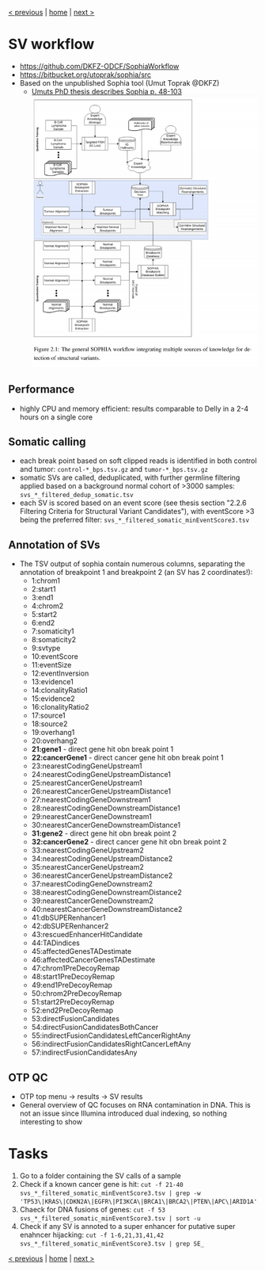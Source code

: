 [< previous](indel.md)  |  [home](README.md)  |  [next >](cna.md) 

# SV workflow
- https://github.com/DKFZ-ODCF/SophiaWorkflow
- https://bitbucket.org/utoprak/sophia/src
- Based on the unpublished Sophia tool (Umut Toprak @DKFZ)
     - [Umuts PhD thesis describes Sophia p. 48-103](http://archiv.ub.uni-heidelberg.de/volltextserver/27429/1/Integrative%20Analysis%20of%20Omics%20Datasets%20-%20Umut%20Toprak%2C%202019.pdf)
     ![](sophia.png)
     
## Performance
- highly CPU and memory efficient: results comparable to Delly in a 2-4 hours on a single core     

## Somatic calling
- each break point based on soft clipped reads is identified in both control and tumor: `control-*_bps.tsv.gz` and `tumor-*_bps.tsv.gz`
- somatic SVs are called, deduplicated, with further germline filtering applied based on a background normal cohort of >3000 samples: `svs_*_filtered_dedup_somatic.tsv`
- each SV is scored based on an event score (see thesis section "2.2.6 Filtering Criteria for Structural Variant Candidates"), with eventScore >3 being the preferred filter: `svs_*_filtered_somatic_minEventScore3.tsv`

## Annotation of SVs
- The TSV output of sophia contain numerous columns, separating the annotation of breakpoint 1 and breakpoint 2 (an SV has 2 coordinates!):
    - 1:chrom1
    - 2:start1
    - 3:end1
    - 4:chrom2
    - 5:start2
    - 6:end2
    - 7:somaticity1
    - 8:somaticity2
    - 9:svtype
    - 10:eventScore
    - 11:eventSize
    - 12:eventInversion
    - 13:evidence1
    - 14:clonalityRatio1
    - 15:evidence2
    - 16:clonalityRatio2
    - 17:source1
    - 18:source2
    - 19:overhang1
    - 20:overhang2
    - **21:gene1** - direct gene hit obn break point 1
    - **22:cancerGene1** - direct cancer gene hit obn break point 1
    - 23:nearestCodingGeneUpstream1
    - 24:nearestCodingGeneUpstreamDistance1
    - 25:nearestCancerGeneUpstream1
    - 26:nearestCancerGeneUpstreamDistance1
    - 27:nearestCodingGeneDownstream1
    - 28:nearestCodingGeneDownstreamDistance1
    - 29:nearestCancerGeneDownstream1
    - 30:nearestCancerGeneDownstreamDistance1
    - **31:gene2** - direct gene hit obn break point 2
    - **32:cancerGene2** - direct cancer gene hit obn break point 2
    - 33:nearestCodingGeneUpstream2
    - 34:nearestCodingGeneUpstreamDistance2
    - 35:nearestCancerGeneUpstream2
    - 36:nearestCancerGeneUpstreamDistance2
    - 37:nearestCodingGeneDownstream2
    - 38:nearestCodingGeneDownstreamDistance2
    - 39:nearestCancerGeneDownstream2
    - 40:nearestCancerGeneDownstreamDistance2
    - 41:dbSUPERenhancer1
    - 42:dbSUPERenhancer2
    - 43:rescuedEnhancerHitCandidate
    - 44:TADindices
    - 45:affectedGenesTADestimate
    - 46:affectedCancerGenesTADestimate
    - 47:chrom1PreDecoyRemap
    - 48:start1PreDecoyRemap
    - 49:end1PreDecoyRemap
    - 50:chrom2PreDecoyRemap
    - 51:start2PreDecoyRemap
    - 52:end2PreDecoyRemap
    - 53:directFusionCandidates
    - 54:directFusionCandidatesBothCancer
    - 55:indirectFusionCandidatesLeftCancerRightAny
    - 56:indirectFusionCandidatesRightCancerLeftAny
    - 57:indirectFusionCandidatesAny

## OTP QC
- OTP top menu -> results -> SV results
- General overview of QC focuses on RNA contamination in DNA. This is not an issue since Illumina introduced dual indexing, so nothing interesting to show
     
# Tasks

1. Go to a folder containing the SV calls of a sample
2. Check if a known cancer gene is hit: `cut -f 21-40 svs_*_filtered_somatic_minEventScore3.tsv | grep -w 'TP53\|KRAS\|CDKN2A\|EGFR\|PI3KCA\|BRCA1\|BRCA2\|PTEN\|APC\|ARID1A' `
3. Chaeck for DNA fusions of genes: `cut -f 53  svs_*_filtered_somatic_minEventScore3.tsv | sort -u`
4. Check if any SV is annoted to a super enhancer for putative super enahncer hijacking: `cut -f 1-6,21,31,41,42  svs_*_filtered_somatic_minEventScore3.tsv | grep SE_`

[< previous](indel.md)  |  [home](README.md)  |  [next >](cna.md) 
